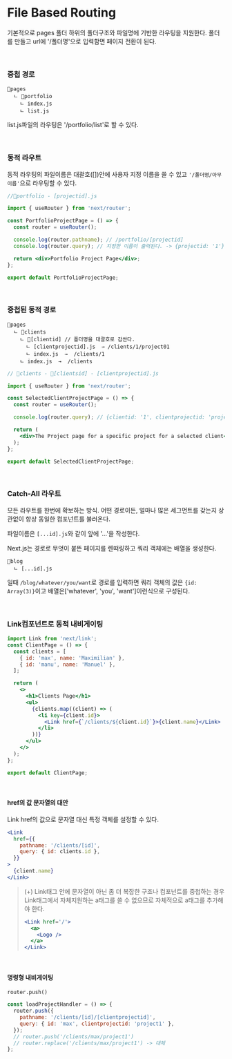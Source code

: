 # File Based Routing

기본적으로 pages 폴더 하위의 폴더구조와 파일명에 기반한 라우팅을 지원한다.
폴더를 만들고 url에 '/폴더명'으로 입력함면 페이지 전환이 된다.

<br/>

### 중첩 경로

```
📂pages
  ㄴ 📂portfolio
    ㄴ index.js
    ㄴ list.js
```

list.js파일의 라우팅은 '/portfolio/list'로 할 수 있다.

<br/>

### 동적 라우트

동적 라우팅의 파일이름은 대괄호([])안에 사용자 지정 이름을 쓸 수 있고 `'/폴더명/아무 이름'`으로 라우팅할 수 있다.

```jsx
//📂portfolio - [projectid].js

import { useRouter } from 'next/router';

const PortfolioProjectPage = () => {
  const router = useRouter();

  console.log(router.pathname); // /portfolio/[projectid]
  console.log(router.query); // 지정한 이름이 출력된다. -> {projectid: '1'}

  return <div>Portfolio Project Page</div>;
};

export default PortfolioProjectPage;
```

<br/>

### 중첩된 동적 경로

```
📂pages
  ㄴ 📂clients
    ㄴ 📂[clientid] // 폴더명을 대괄호로 감싼다.
      ㄴ [clientprojectid].js  → /clients/1/project01
      ㄴ index.js  →  /clients/1
    ㄴ index.js  →  /clients
```

```jsx
// 📂clients - 📂[clientsid] - [clientprojectid].js

import { useRouter } from 'next/router';

const SelectedClientProjectPage = () => {
  const router = useRouter();

  console.log(router.query); // {clientid: '1', clientprojectid: 'project1'}

  return (
    <div>The Project page for a specific project for a selected client</div>
  );
};

export default SelectedClientProjectPage;
```

<br/>

### Catch-All 라우트

모든 라우트를 한번에 확보하는 방식.
어떤 경로이든, 얼마나 많은 세그먼트를 갖는지 상관없이 항상 동일한 컴포넌트를 불러온다.

파일이름은 `[...id].js`와 같이 앞에 '...'을 작성한다.

Next.js는 경로로 무엇이 붙뜬 페이지를 렌떠링하고 쿼리 객체에는 배열을 생성한다.

```
📂blog
  ㄴ [...id].js
```

일때 `/blog/whatever/you/want`로 경로를 입력하면 쿼리 객체의 값은 `{id: Array(3)}`이고 배열은['whatever', 'you', 'want']이런식으로 구성된다.

<br/>

### Link컴포넌트로 동적 내비게이팅

```jsx
import Link from 'next/link';
const ClientPage = () => {
  const clients = [
    { id: 'max', name: 'Maximilian' },
    { id: 'manu', name: 'Manuel' },
  ];

  return (
    <>
      <h1>Clients Page</h1>
      <ul>
        {clients.map((client) => (
          <li key={client.id}>
            <Link href={`/clients/${client.id}`}>{client.name}</Link>
          </li>
        ))}
      </ul>
    </>
  );
};

export default ClientPage;
```

<br/>

#### href의 값 문자열의 대안

Link href의 값으로 문자열 대신 특정 객체를 설정할 수 있다.

```jsx
<Link
  href={{
    pathname: '/clients/[id]',
    query: { id: clients.id },
  }}
>
  {client.name}
</Link>
```

>(+) Link태그 안에 문자열이 아닌 좀 더 복잡한 구조나 컴포넌트를 중첩하는 경우 Link태그에서 자체지원하는 a태그를 쓸 수 없으므로 자체적으로 a태그를 추가해야 한다.
>```jsx
><Link href='/'>
>   <a>
>     <Logo />
>   </a>
> </Link>
>```

<br/>

#### 명령형 내비게이팅

`router.push()`

```jsx
const loadProjectHandler = () => {
  router.push({
    pathname: '/clients/[id]/[clientprojectid]',
    query: { id: 'max', clientprojectid: 'project1' },
  });
  // router.push('/clients/max/project1')
  // router.replace('/clients/max/project1') -> 대체
};
```

